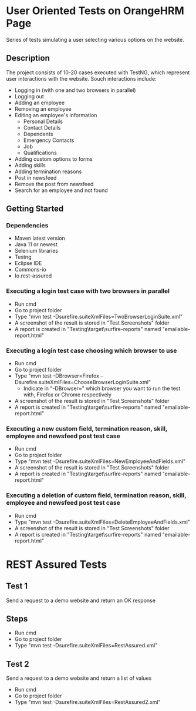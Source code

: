 # User Oriented Tests on OrangeHRM Page

Series of tests simulating a user selecting various options on the website.

## Description

The project consists of 10-20 cases executed with TestNG, which represent user interactions with the website. Souch interactions include:

* Logging in (with one and two browsers in parallel)
* Logging out
* Adding an employee
* Removing an employee
* Editing an employee's information
    * Personal Details
    * Contact Details
    * Dependents
    * Emergency Contacts
    * Job
    * Qualifications
* Adding custom options to forms
* Adding skills
* Adding termination reasons
* Post in newsfeed
* Remove the post from newsfeed
* Search for an employee and not found

## Getting Started

### Dependencies

* Maven latest version
* Java 11 or newest
* Selenium libraries
* Testng
* Eclipse IDE
* Commons-io
* Io.rest-assured

### Executing a login test case with two browsers in parallel

* Run cmd
* Go to project folder
* Type "mvn test -Dsurefire.suiteXmlFiles=TwoBrowserLoginSuite.xml"
* A screenshot of the result is stored in "Test Screenshots" folder
* A report is created in "Testing\target\surfire-reports" named "emailable-report.html"

### Executing a login test case choosing which browser to use

* Run cmd
* Go to project folder
* Type "mvn test -DBrowser=Firefox -Dsurefire.suiteXmlFiles=ChooseBrowserLoginSuite.xml"
    * Indicate in "-DBrowser=" which browser you want to run the test with, Firefox or Chrome respectively
* A screenshot of the result is stored in "Test Screenshots" folder
* A report is created in "Testing\target\surfire-reports" named "emailable-report.html"

### Executing a new custom field, termination reason, skill, employee and newsfeed post test case

* Run cmd
* Go to project folder
* Type "mvn test -Dsurefire.suiteXmlFiles=NewEmployeeAndFields.xml"
* A screenshot of the result is stored in "Test Screenshots" folder
* A report is created in "Testing\target\surfire-reports" named "emailable-report.html"

### Executing a deletion of custom field, termination reason, skill, employee and newsfeed post test case

* Run cmd
* Type "mvn test -Dsurefire.suiteXmlFiles=DeleteEmployeeAndFields.xml"
* A screenshot of the result is stored in "Test Screenshots" folder
* A report is created in "Testing\target\surfire-reports" named "emailable-report.html"


# REST Assured Tests

## Test 1

Send a request to a demo website and return an OK response

## Steps

* Run cmd
* Go to project folder
* Type "mvn test -Dsurefire.suiteXmlFiles=RestAssured.xml"

## Test 2

Send a request to a demo website and return a list of values

* Run cmd
* Go to project folder
* Type "mvn test -Dsurefire.suiteXmlFiles=RestAssured2.xml"
